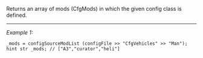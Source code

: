 Returns an array of mods (CfgMods) in which the given config class is defined.


---
*Example 1:*
```sqf
_mods = configSourceModList (configFile >> "CfgVehicles" >> "Man");
hint str _mods; // ["A3","curator","heli"]
```